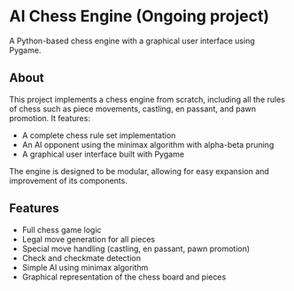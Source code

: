 # AI Chess Engine (Ongoing project)

A Python-based chess engine with a graphical user interface using Pygame.

## About

This project implements a chess engine from scratch, including all the rules of chess such as piece movements, castling, en passant, and pawn promotion. It features:

- A complete chess rule set implementation
- An AI opponent using the minimax algorithm with alpha-beta pruning
- A graphical user interface built with Pygame

The engine is designed to be modular, allowing for easy expansion and improvement of its components.

## Features

- Full chess game logic
- Legal move generation for all pieces
- Special move handling (castling, en passant, pawn promotion)
- Check and checkmate detection
- Simple AI using minimax algorithm
- Graphical representation of the chess board and pieces

